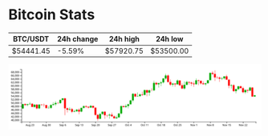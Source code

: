 # Bitcoin Stats

BTC/USDT|24h change|24h high|24h low|
|---|---|---|---|
|$54441.45|-5.59%|$57920.75|$53500.00|

<img src="./chart.svg">

